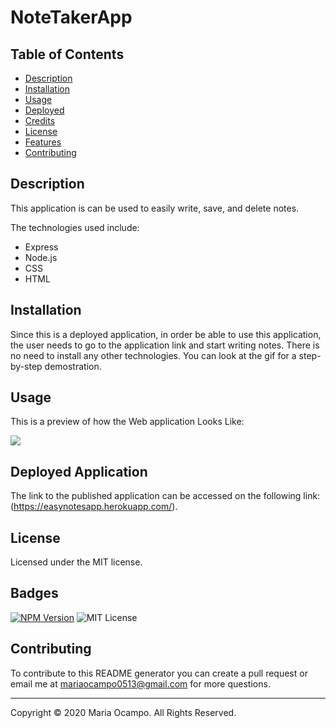 # NoteTakerApp

  ## Table of Contents
  * [Description](#description)
  * [Installation](#installation)
  * [Usage](#usage)
  * [Deployed](#deployed)
  * [Credits](#credits)
  * [License](#license)
  * [Features](#features)
  * [Contributing](#contributing)

  ## Description
  This application is can be used to easily write, save, and delete notes. 

  The technologies used include: 
  * Express
  * Node.js
  * CSS
  * HTML
  
  ## Installation
  Since this is a deployed application, in order be able to use this application, the user needs to go to the application link and start writing notes. There is no need to install any other technologies. You can look at the gif for a step-by-step demostration. 

  ## Usage 
  This is a preview of how the Web application Looks Like: 
  
  ![](./public/NotesApp.gif)

  ## Deployed Application 
  The link to the published application can be accessed on the following link: 
  (https://easynotesapp.herokuapp.com/).

  ## License
  Licensed under the MIT license.

  ## Badges
  [![NPM Version](https://img.shields.io/npm/v/npm.svg?style=flat)]()
  ![MIT License](https://img.shields.io/apm/l/atomic-design-ui.svg?)

  ## Contributing
  To contribute to this README generator you can create a pull request or email me at mariaocampo0513@gmail.com for more questions.

  - - -
  Copyright &copy; 2020 Maria Ocampo. All Rights Reserved.
